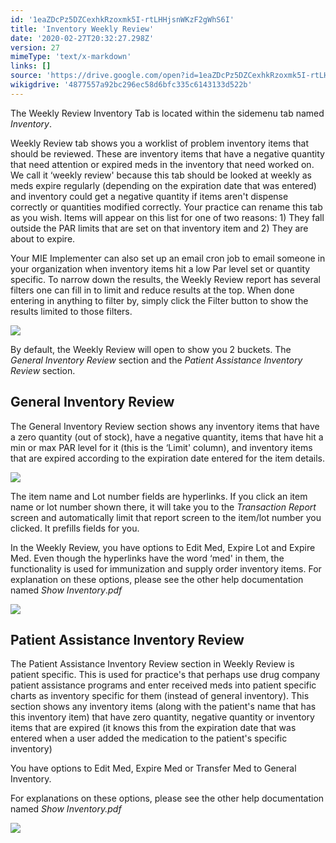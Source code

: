 ```yaml
---
id: '1eaZDcPz5DZCexhkRzoxmk5I-rtLHHjsnWKzF2gWhS6I'
title: 'Inventory Weekly Review'
date: '2020-02-27T20:32:27.298Z'
version: 27
mimeType: 'text/x-markdown'
links: []
source: 'https://drive.google.com/open?id=1eaZDcPz5DZCexhkRzoxmk5I-rtLHHjsnWKzF2gWhS6I'
wikigdrive: '4877557a92bc296ec58d6bfc335c6143133d522b'
---
```

The Weekly Review Inventory Tab is located within the sidemenu tab named *Inventory*.

Weekly Review tab shows you a worklist of problem inventory items that should be reviewed. These are inventory items that have a negative quantity that need attention or expired meds in the inventory that need worked on. We call it ‘weekly review' because this tab should be looked at weekly as meds expire regularly (depending on the expiration date that was entered) and inventory could get a negative quantity if items aren't dispense correctly or quantities modified correctly. Your practice can rename this tab as you wish. Items will appear on this list for one of two reasons: 1) They fall outside the PAR limits that are set on that inventory item and 2) They are about to expire.

Your MIE Implementer can also set up an email cron job to email someone in your organization when inventory items hit a low Par level set or quantity specific. To narrow down the results, the Weekly Review report has several filters one can fill in to limit and reduce results at the top. When done entering in anything to filter by, simply click the Filter button to show the results limited to those filters.

![](../inventory-weekly-review.assets/e3a5b3050cd1353ad11995da583dbcbc.png)

By default, the Weekly Review will open to show you 2 buckets. The *General Inventory Review* section and the *Patient Assistance Inventory* *Review* section.

## General Inventory Review

The General Inventory Review section shows any inventory items that have a zero quantity (out of stock), have a negative quantity, items that have hit a min or max PAR level for it (this is the ‘Limit' column), and inventory items that are expired according to the expiration date entered for the item details.

![](../inventory-weekly-review.assets/e188071a96d716311e948be596fa10a2.png)

The item name and Lot number fields are hyperlinks. If you click an item name or lot number shown there, it will take you to the *Transaction Report* screen and automatically limit that report screen to the item/lot number you clicked. It prefills fields for you.

In the Weekly Review, you have options to Edit Med, Expire Lot and Expire Med. Even though the hyperlinks have the word ‘med' in them, the functionality is used for immunization and supply order inventory items. For explanation on these options, please see the other help documentation named *Show Inventory*.*pdf*

![](../inventory-weekly-review.assets/1496e1c9938b226e1f982ddf9f270915.png)

## Patient Assistance Inventory Review

The Patient Assistance Inventory Review section in Weekly Review is patient specific. This is used for practice's that perhaps use drug company patient assistance programs and enter received meds into patient specific charts as inventory specific for them (instead of general inventory). This section shows any inventory items (along with the patient's name that has this inventory item) that have zero quantity, negative quantity or inventory items that are expired (it knows this from the expiration date that was entered when a user added the medication to the patient's specific inventory)

You have options to Edit Med, Expire Med or Transfer Med to General Inventory.

For explanations on these options, please see the other help documentation named *Show Inventory.pdf*

![](../inventory-weekly-review.assets/27dc532e4710a9a726ed0a7e3057bd54.png)
